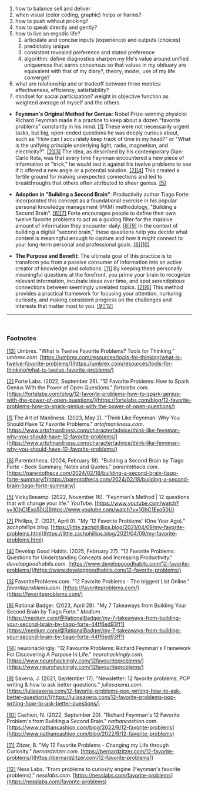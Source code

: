 1. how to balance sell and deliver 
2. when visual (color coding, graphic) helps or harms?
3. how to push without pricking?
4. how to speak directly and gently?
5. how to live an ergodic life? 
	1. articulate and concise inputs (experience) and outputs (choices)
	2. predictably unique
	3. consistent revealed preference and stated preference
	4. algorithm: define diagnostics sharpen my life's value around unified uniqueness that earns consensus so that values in my obituary are equivalent with that of my diary?, theory, model, use of my life converge?
6. what are relationship and or tradeoff between three metrics: effectiveness, efficiency, satisfiability?
7. mindset for social participation? weight in objective function as weighted average of myself and the others

- **Feynman's Original Method for Genius**: Nobel Prize-winning physicist Richard Feynman made it a practice to keep about a dozen "favorite problems" constantly in his mind. [[1]](https://www.artofmanliness.com/character/advice/think-like-feynman-why-you-should-have-12-favorite-problems/) These were not necessarily urgent tasks, but big, open-ended questions he was deeply curious about, such as "How can I accurately keep track of time in my head?" or "What is the unifying principle underlying light, radio, magnetism, and electricity?". [[2]](https://fortelabs.com/blog/12-favorite-problems-how-to-spark-genius-with-the-power-of-open-questions/)[[3]](https://favoriteproblems.com/) The idea, as described by his contemporary Gian-Carlo Rota, was that every time Feynman encountered a new piece of information or "trick," he would test it against his twelve problems to see if it offered a new angle or a potential solution. [[2]](https://fortelabs.com/blog/12-favorite-problems-how-to-spark-genius-with-the-power-of-open-questions/)[[4]](https://www.developgoodhabits.com/12-favorite-problems/) This created a fertile ground for making unexpected connections and led to breakthroughs that others often attributed to sheer genius. [[5]](https://www.youtube.com/watch?v=1GhC1Exo50U)
    
- **Adoption in "Building a Second Brain"**: Productivity author Tiago Forte incorporated this concept as a foundational exercise in his popular personal knowledge management (PKM) methodology, "Building a Second Brain". [[6]](https://parentotheca.com/2024/02/18/building-a-second-brain-tiago-forte-summary/)[[7]](https://little.zachphillips.blog/2021/04/09/my-favorite-problems.html) Forte encourages people to define their own twelve favorite problems to act as a guiding filter for the massive amount of information they encounter daily. [[8]](https://medium.com/@RationalBadger/my-7-takeaways-from-building-your-second-brain-by-tiago-forte-44ff6ed93ff1)[[9]](https://juliasaxena.com/12-favorite-problems-pop-writing-how-to-ask-better-questions/) In the context of building a digital "second brain," these questions help you decide what content is meaningful enough to capture and how it might connect to your long-term personal and professional goals. [[6]](https://parentotheca.com/2024/02/18/building-a-second-brain-tiago-forte-summary/)[[10]](https://www.nathancashion.com/blog/2022/9/12-favorite-problems)
    
- **The Purpose and Benefit**: The ultimate goal of this practice is to transform you from a passive consumer of information into an active creator of knowledge and solutions. [[11]](https://bernardzitzer.com/12-favorite-problems/) By keeping these personally meaningful questions at the forefront, you prime your brain to recognize relevant information, incubate ideas over time, and spot serendipitous connections between seemingly unrelated topics. [[2]](https://fortelabs.com/blog/12-favorite-problems-how-to-spark-genius-with-the-power-of-open-questions/)[[6]](https://parentotheca.com/2024/02/18/building-a-second-brain-tiago-forte-summary/) This method provides a practical framework for focusing your attention, nurturing curiosity, and making consistent progress on the challenges and interests that matter most to you. [[9]](https://juliasaxena.com/12-favorite-problems-pop-writing-how-to-ask-better-questions/)[[12]](https://nesslabs.com/favorite-problems)
    

---

<br>

### Footnotes

[[13]](https://umbrex.com/resources/tools-for-thinking/what-is-twelve-favorite-problems/) Umbrex. "What is Twelve Favorite Problems? Tools for Thinking." _umbrex.com_. [https://umbrex.com/resources/tools-for-thinking/what-is-twelve-favorite-problems/](https://umbrex.com/resources/tools-for-thinking/what-is-twelve-favorite-problems/)

[[2]](https://fortelabs.com/blog/12-favorite-problems-how-to-spark-genius-with-the-power-of-open-questions/) Forte Labs. (2022, September 26). "12 Favorite Problems: How to Spark Genius With the Power of Open Questions." _fortelabs.com_. [https://fortelabs.com/blog/12-favorite-problems-how-to-spark-genius-with-the-power-of-open-questions/](https://fortelabs.com/blog/12-favorite-problems-how-to-spark-genius-with-the-power-of-open-questions/)

[[1]](https://www.artofmanliness.com/character/advice/think-like-feynman-why-you-should-have-12-favorite-problems/) The Art of Manliness. (2023, May 2). "Think Like Feynman: Why You Should Have 12 Favorite Problems." _artofmanliness.com_. [https://www.artofmanliness.com/character/advice/think-like-feynman-why-you-should-have-12-favorite-problems/](https://www.artofmanliness.com/character/advice/think-like-feynman-why-you-should-have-12-favorite-problems/)

[[6]](https://parentotheca.com/2024/02/18/building-a-second-brain-tiago-forte-summary/) Parentotheca. (2024, February 18). "Building a Second Brain by Tiago Forte - Book Summary, Notes and Quotes." _parentotheca.com_. [https://parentotheca.com/2024/02/18/building-a-second-brain-tiago-forte-summary/](https://parentotheca.com/2024/02/18/building-a-second-brain-tiago-forte-summary/)

[[5]](https://www.youtube.com/watch?v=1GhC1Exo50U) VickyBeeamp. (2022, November 16). "Feynman's Method | 12 questions that will change your life." _YouTube_. [https://www.youtube.com/watch?v=1GhC1Exo50U](https://www.youtube.com/watch?v=1GhC1Exo50U)

[[7]](https://little.zachphillips.blog/2021/04/09/my-favorite-problems.html) Phillips, Z. (2021, April 9). "My '12 Favorite Problems' (One Year Ago)." _zachphillips.blog_. [https://little.zachphillips.blog/2021/04/09/my-favorite-problems.html](https://little.zachphillips.blog/2021/04/09/my-favorite-problems.html)

[[4]](https://www.developgoodhabits.com/12-favorite-problems/) Develop Good Habits. (2025, February 27). "12 Favorite Problems: Questions for Understanding Concepts and Increasing Productivity." _developgoodhabits.com_. [https://www.developgoodhabits.com/12-favorite-problems/](https://www.developgoodhabits.com/12-favorite-problems/)

[[3]](https://favoriteproblems.com/) FavoriteProblems.com. "12 Favorite Problems - The biggest List Online." _favoriteproblems.com_. [https://favoriteproblems.com/](https://favoriteproblems.com/)

[[8]](https://medium.com/@RationalBadger/my-7-takeaways-from-building-your-second-brain-by-tiago-forte-44ff6ed93ff1) Rational Badger. (2023, April 28). "My 7 Takeaways from Building Your Second Brain by Tiago Forte." _Medium_. [https://medium.com/@RationalBadger/my-7-takeaways-from-building-your-second-brain-by-tiago-forte-44ff6ed93ff1](https://medium.com/@RationalBadger/my-7-takeaways-from-building-your-second-brain-by-tiago-forte-44ff6ed93ff1)

[[14]](https://www.neurohackingly.com/12favouriteproblems/) neurohackingly. "12 Favourite Problems: Richard Feynman's Framework For Discovering A Purpose In Life." _neurohackingly.com_. [https://www.neurohackingly.com/12favouriteproblems/](https://www.neurohackingly.com/12favouriteproblems/)

[[9]](https://juliasaxena.com/12-favorite-problems-pop-writing-how-to-ask-better-questions/) Saxena, J. (2021, September 17). "Newsletter: 12 favorite problems, POP writing & how to ask better questions." _juliasaxena.com_. [https://juliasaxena.com/12-favorite-problems-pop-writing-how-to-ask-better-questions/](https://juliasaxena.com/12-favorite-problems-pop-writing-how-to-ask-better-questions/)

[[10]](https://www.nathancashion.com/blog/2022/9/12-favorite-problems) Cashion, N. (2022, September 20). "Richard Feynman's 12 Favorite Problem's from Building a Second Brain." _nathancashion.com_. [https://www.nathancashion.com/blog/2022/9/12-favorite-problems](https://www.nathancashion.com/blog/2022/9/12-favorite-problems)

[[11]](https://bernardzitzer.com/12-favorite-problems/) Zitzer, B. "My 12 Favorite Problems - Changing my Life through Curiosity." _bernardzitzer.com_. [https://bernardzitzer.com/12-favorite-problems/](https://bernardzitzer.com/12-favorite-problems/)

[[12]](https://nesslabs.com/favorite-problems) Ness Labs. "From problems to curiosity engine (Feynman's favorite problems)." _nesslabs.com_. [https://nesslabs.com/favorite-problems](https://nesslabs.com/favorite-problems)